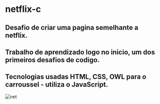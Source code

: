 # netflix-c
## Desafio de criar uma pagina semelhante a netflix.
## Trabalho de aprendizado logo no inicio, um dos primeiros desafios de codigo.

## Tecnologias usadas HTML, CSS, OWL para o carroussel - utiliza o JavaScript.
![net](https://user-images.githubusercontent.com/79231553/187529445-2bafb5c9-354e-4736-abe0-4c77d592c05a.jpg)
